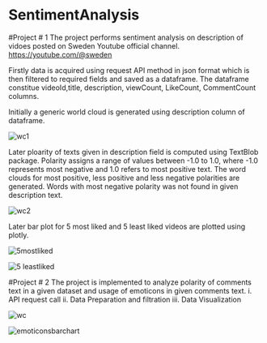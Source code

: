 # SentimentAnalysis
#Project # 1
The project performs sentiment analysis on description of vidoes posted on Sweden Youtube official channel. https://youtube.com/@sweden

Firstly data is acquired using request API method in json format which is then filtered to required fields and saved as a dataframe. The dataframe constitue videoId,title, description, viewCount, LikeCount, CommentCount columns.

Initially a generic world cloud is generated using description column of dataframe. 

![wc1](https://github.com/SMKProj/SentimentAnalysis/assets/85155952/025fdab0-6cd1-4b8f-a4d0-4b5ed60a267f)

Later ploarity of texts given in description field is computed using TextBlob package. Polarity assigns a range of values between -1.0 to 1.0, where -1.0 represents most negative and 1.0 refers to most positive text. The word clouds for most positive, less positive and less negative polarities are generated. Words with most negative polarity was not found in given description text.



![wc2](https://github.com/SMKProj/SentimentAnalysis/assets/85155952/f2ce0d3d-0e37-493e-a3a8-e623fbd0f4e7)




Later bar plot for 5 most liked and 5 least liked videos are plotted using plotly.

![5mostliked](https://github.com/SMKProj/SentimentAnalysis/assets/85155952/a442d0d5-3217-42fd-bb71-1c1682e482f9)

![5 leastliked](https://github.com/SMKProj/SentimentAnalysis/assets/85155952/c28d0597-7bb2-4e27-831f-90c8ae0744b6)


#Project # 2
The project is implemented to analyze polarity of comments text in a given dataset and usage of emoticons in given comments text. i. API request call ii. Data Preparation and filtration iii. Data Visualization

![wc](https://github.com/SMKProj/SentimentAnalysis/assets/85155952/7fda0a31-1623-4523-a7fe-bd5f49390f4b)

![emoticonsbarchart](https://github.com/SMKProj/SentimentAnalysis/assets/85155952/fd68d701-2192-41e1-8c71-60907441db2a)


